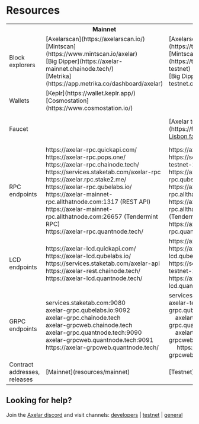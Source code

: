 # Resources

 <table>
  <tr>
    <th></th>
    <th>Mainnet</th>
    <th>Testnet</th>
    <th>Testnet-2</th>
  </tr>
  <tr>
    <td>Block explorers</td>
    <td>
      [Axelarscan](https://axelarscan.io/) <br/>
      [Mintscan](https://www.mintscan.io/axelar) <br/>
      [Big Dipper](https://axelar-mainnet.chainode.tech/) <br/>
      [Metrika](https://app.metrika.co/dashboard/axelar)
    </td>
    <td>
      [Axelarscan](https://testnet.axelarscan.io/) <br/>
      [Mintscan](https://testnet.mintscan.io/axelar-testnet) <br/>
      [Big Dipper](https://axelar-testnet.chainode.tech/)
    </td>
    <td></td>
  </tr>
  <tr>
    <td>Wallets</td>
    <td>
      [Keplr](https://wallet.keplr.app/) <br/>
      [Cosmostation](https://www.cosmostation.io/)
    </td>
    <td></td>
    <td></td>
  </tr>
  <tr>
    <td>Faucet</td>
    <td></td>
    <td>
      [Axelar testnet faucet](https://faucet.testnet.axelar.dev/) <br/>
      <a href="https://www.allthatnode.com/faucet/axelar.dsrv"> Lisbon faucet by All That Node</a>
    </td>
    <td>
      [Axelar testnet-2 faucet](https://faucet-casablanca.testnet.axelar.dev/) <br/>
      <a href="https://www.allthatnode.com/faucet/axelar.dsrv"> Casablanca faucet by All That Node</a>
    </td>
  </tr>
  <tr>
    <td>RPC endpoints</td>
    <td>
      https://axelar-rpc.quickapi.com/ <br/>
      https://axelar-rpc.pops.one/ <br/>
      https://axelar-rpc.chainode.tech/ <br/>
      https://services.staketab.com/axelar-rpc <br/>
      https://axelar.rpc.stake2.me/ <br/>
      https://axelar-rpc.qubelabs.io/ <br/>
      https://axelar-mainnet-rpc.allthatnode.com:1317 (REST API) <br/>
      https://axelar-mainnet-rpc.allthatnode.com:26657 (Tendermint RPC) <br/>
      https://axelar-rpc.quantnode.tech/
    </td>
    <td>
      https://axelartest-rpc.quickapi.com/ <br/>
      https://services.staketab.com/axelar-testnet-1-rpc <br/>
      https://axelar-testnet-rpc.qubelabs.io/ <br/>
      https://axelar-lisbon-rpc.allthatnode.com:1317 (REST API) <br/>
      https://axelar-lisbon-rpc.allthatnode.com:26657 (Tendermint RPC) <br/>
      https://axelartest-rpc.quantnode.tech/
    </td>
    <td>
      https://services.staketab.com/axelar-testnet-2-rpc <br/>
      https://axelar-casablanca-rpc.allthatnode.com:1317 (REST API) <br/>
      https://axelar-casablanca-rpc.allthatnode.com:26657 (Tendermint RPC)
    </td>
  </tr>
  <tr>
    <td>LCD endpoints</td>
    <td>
      https://axelar-lcd.quickapi.com/ <br/>
      https://axelar-lcd.qubelabs.io/ <br/>
      https://services.staketab.com/axelar-api <br/>
      https://axelar-rest.chainode.tech/ <br/>
      https://axelar-lcd.quantnode.tech/
    </td>
    <td>
      https://axelartest-lcd.quickapi.com/ <br/>
      https://axelar-testnet-lcd.qubelabs.io/ <br/>
      https://services.staketab.com/axelar-testnet-1-api <br/>
      https://axelartest-lcd.quantnode.tech/
    </td>
    <td>
      https://services.staketab.com/axelar-testnet-2-api
    </td>
  </tr>
  <tr>
    <td>GRPC endpoints</td>
    <td>
      services.staketab.com:9080 <br/>
      axelar-grpc.qubelabs.io:9092 <br/>
      axelar-grpc.chainode.tech <br/>
      axelar-grpcweb.chainode.tech <br/>
      axelar-grpc.quantnode.tech:9090 <br/>
      axelar-grpcweb.quantnode.tech:9091 <br/>
      https://axelar-grpcweb.quantnode.tech/
    </td>
    <td>
      services.staketab.com:9090 <br/>
      axelar-testnet-grpc.qubelabs.io:9090 <br/>
      axelartest-grpc.quantnode.tech:9090 <br/>
      axelartest-grpcweb.quantnode.tech:9091 <br/>
      https://axelartest-grpcweb.quantnode.tech/
    </td>
    <td></td>
  </tr>
  <tr>
    <td>Contract addresses, releases</td>
    <td>[Mainnet](resources/mainnet)</td>
    <td>[Testnet](resources/testnet)</td>
    <td>[Testnet-2](resources/testnet-2)</td>
  </tr>
</table>

## Looking for help?

Join the [Axelar discord](https://discord.gg/aRZ3Ra6f7D) and visit channels: [developers](https://discord.com/channels/770814806105128977/955655587260170272) | [testnet](https://discord.com/channels/770814806105128977/799299951078408242) | [general](https://discord.com/channels/770814806105128977/770814806105128980)
